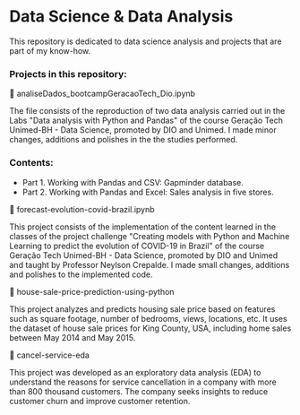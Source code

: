 # Data Science & Data Analysis

This repository is dedicated to data science analysis and projects that are part of my know-how.

### Projects in this repository:

📁 analiseDados_bootcampGeracaoTech_Dio.ipynb

The file consists of the reproduction of two data analysis carried out in the Labs "Data analysis with Python and Pandas" of the course Geração Tech Unimed-BH - Data Science, promoted by DIO and Unimed. I made minor changes, additions and polishes in the the studies performed.

### Contents:
- Part 1. Working with Pandas and CSV: Gapminder database.
- Part 2. Working with Pandas and Excel: Sales analysis in five stores.

📁 forecast-evolution-covid-brazil.ipynb

This project consists of the implementation of the content learned in the classes of the project challenge "Creating models with Python and Machine Learning to predict the evolution of COVID-19 in Brazil" of the course Geração Tech Unimed-BH - Data Science, promoted by DIO and Unimed and taught by Professor Neylson Crepalde. I made small changes, additions and polishes to the implemented code.

📁 house-sale-price-prediction-using-python

This project analyzes and predicts housing sale price based on features such as square footage, number of bedrooms, views, locations, etc. It uses the dataset of house sale prices for King County, USA, including home sales between May 2014 and May 2015.

📁 cancel-service-eda

This project was developed as an exploratory data analysis (EDA) to understand the reasons for service cancellation in a company with more than 800 thousand customers. The company seeks insights to reduce customer churn and improve customer retention.

